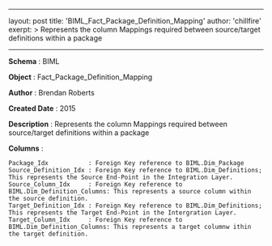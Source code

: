 
---
layout: post
title:  'BIML_Fact_Package_Definition_Mapping'
author: 'chillfire'
exerpt: >
  Represents the column Mappings required between source/target definitions within a package 

---

  <div id="pagecontent">
<p><strong>Schema</strong>          : BIML</p>
<p><strong>Object</strong>          : Fact_Package_Definition_Mapping</p>
<p><strong>Author</strong>          : Brendan Roberts</p>
<p><strong>Created Date</strong>    : 2015</p>
<p><strong>Description</strong>     : Represents the column Mappings required between source/target definitions within a package</p>
<p><strong>Columns</strong>         :</p>
<pre><code>Package_Idx           : Foreign Key reference to BIML.Dim_Package
Source_Definition_Idx : Foreign Key reference to BIML.Dim_Definitions; This represents the Source End-Point in the Integration Layer.
Source_Column_Idx     : Foreign Key reference to BIML.Dim_Definition_Columns: This represents a source column within the source definition.
Target_Definition_Idx : Foreign Key reference to BIML.Dim_Definitions; This represents the Target End-Point in the Intergration Layer.
Target_Column_Idx     : Foreign Key reference to BIML.Dim_Definition_Columns: This represents a target columnw ithin the target definition.
</code></pre>
</div>
